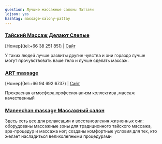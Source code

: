 ```yaml
---
question: Лучшие массажные салоны Паттайи
ldjson: yes
hashtag: massage-salony-pattay
---
```


### [Тайский Массаж Делают Слепые](https://maps.app.goo.gl/sZ9s6gUPGPY2hSSv9)
[Номер](tel:+66 38 251 851) | [Сайт](https://www.facebook.com/profile.php?id=100011376580250)

У таких людей лучше развиты другие чувства и они гораздо лучше могут прочувствовать ваше тело и лучше сделать массаж.

### [ART massage](https://maps.app.goo.gl/Kpps4fNGaUtCcvYg6)
[Номер](tel:+66 94 692 6737) | [Сайт](https://art-massage.business.site/)

Прекрасная атмосфера,професионализм коллектива ,массаж качественный

### [Maneechan massage Массажный салон](https://maps.app.goo.gl/6v5DniFoWuMqX6P69)

Здесь есть все для релаксации и восстановления жизненных сил: оборудованы массажные зоны для традиционного тайского массажа, spa-процедур и массажа ног; созданы комфортные условия для тех, кто желает насладиться великолепными процедурами 
